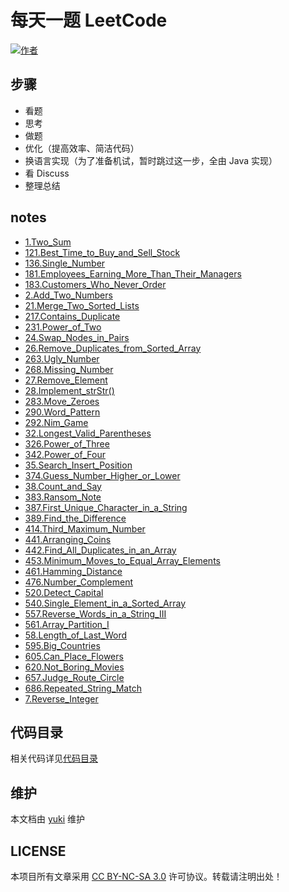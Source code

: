 # 每天一题 LeetCode

[![作者](https://img.shields.io/badge/%E4%BD%9C%E8%80%85-KyonHuang-7AD6FD.svg)](http://kyonhuang.top)

## 步骤

* 看题
* 思考
* 做题
* 优化（提高效率、简洁代码）
* 换语言实现（为了准备机试，暂时跳过这一步，全由 Java 实现）
* 看 Discuss
* 整理总结


## notes

* [1.Two_Sum](https://github.com/bighuang624/LeetCode-everyday/blob/master/notes/1.Two_Sum.md)
* [121.Best_Time_to_Buy_and_Sell_Stock](https://github.com/bighuang624/LeetCode-everyday/blob/master/notes/121.Best_Time_to_Buy_and_Sell_Stock.md)
* [136.Single_Number](https://github.com/bighuang624/LeetCode-everyday/blob/master/notes/136.Single_Number.md)
* [181.Employees_Earning_More_Than_Their_Managers](https://github.com/bighuang624/LeetCode-everyday/blob/master/notes/181.Employees_Earning_More_Than_Their_Managers.md)
* [183.Customers_Who_Never_Order](https://github.com/bighuang624/LeetCode-everyday/blob/master/notes/183.Customers_Who_Never_Order.md)
* [2.Add_Two_Numbers](https://github.com/bighuang624/LeetCode-everyday/blob/master/notes/2.Add_Two_Numbers.md)
* [21.Merge_Two_Sorted_Lists](https://github.com/bighuang624/LeetCode-everyday/blob/master/notes/21.Merge_Two_Sorted_Lists.md)
* [217.Contains_Duplicate](https://github.com/bighuang624/LeetCode-everyday/blob/master/notes/217.Contains_Duplicate.md)
* [231.Power_of_Two](https://github.com/bighuang624/LeetCode-everyday/blob/master/notes/231.Power_of_Two.md)
* [24.Swap_Nodes_in_Pairs](https://github.com/bighuang624/LeetCode-everyday/blob/master/notes/24.Swap_Nodes_in_Pairs.md)
* [26.Remove_Duplicates_from_Sorted_Array](https://github.com/bighuang624/LeetCode-everyday/blob/master/notes/26.Remove_Duplicates_from_Sorted_Array.md)
* [263.Ugly_Number](https://github.com/bighuang624/LeetCode-everyday/blob/master/notes/263.Ugly_Number.md)
* [268.Missing_Number](https://github.com/bighuang624/LeetCode-everyday/blob/master/notes/268.Missing_Number.md)
* [27.Remove_Element](https://github.com/bighuang624/LeetCode-everyday/blob/master/notes/27.Remove_Element.md)
* [28.Implement_strStr()](https://github.com/bighuang624/LeetCode-everyday/blob/master/notes/28.Implement_strStr().md)
* [283.Move_Zeroes](https://github.com/bighuang624/LeetCode-everyday/blob/master/notes/283.Move_Zeroes.md)
* [290.Word_Pattern](https://github.com/bighuang624/LeetCode-everyday/blob/master/notes/290.Word_Pattern.md)
* [292.Nim_Game](https://github.com/bighuang624/LeetCode-everyday/blob/master/notes/292.Nim_Game.md)
* [32.Longest_Valid_Parentheses](https://github.com/bighuang624/LeetCode-everyday/blob/master/notes/32.Longest_Valid_Parentheses.md)
* [326.Power_of_Three](https://github.com/bighuang624/LeetCode-everyday/blob/master/notes/326.Power_of_Three.md)
* [342.Power_of_Four](https://github.com/bighuang624/LeetCode-everyday/blob/master/notes/342.Power_of_Four.md)
* [35.Search_Insert_Position](https://github.com/bighuang624/LeetCode-everyday/blob/master/notes/35.Search_Insert_Position.md)
* [374.Guess_Number_Higher_or_Lower](https://github.com/bighuang624/LeetCode-everyday/blob/master/notes/374.Guess_Number_Higher_or_Lower.md)
* [38.Count_and_Say](https://github.com/bighuang624/LeetCode-everyday/blob/master/notes/38.Count_and_Say.md)
* [383.Ransom_Note](https://github.com/bighuang624/LeetCode-everyday/blob/master/notes/383.Ransom_Note.md)
* [387.First_Unique_Character_in_a_String](https://github.com/bighuang624/LeetCode-everyday/blob/master/notes/387.First_Unique_Character_in_a_String.md)
* [389.Find_the_Difference](https://github.com/bighuang624/LeetCode-everyday/blob/master/notes/389.Find_the_Difference.md)
* [414.Third_Maximum_Number](https://github.com/bighuang624/LeetCode-everyday/blob/master/notes/414.Third_Maximum_Number.md)
* [441.Arranging_Coins](https://github.com/bighuang624/LeetCode-everyday/blob/master/notes/441.Arranging_Coins.md)
* [442.Find_All_Duplicates_in_an_Array](https://github.com/bighuang624/LeetCode-everyday/blob/master/notes/442.Find_All_Duplicates_in_an_Array.md)
* [453.Minimum_Moves_to_Equal_Array_Elements](https://github.com/bighuang624/LeetCode-everyday/blob/master/notes/453.Minimum_Moves_to_Equal_Array_Elements.md)
* [461.Hamming_Distance](https://github.com/bighuang624/LeetCode-everyday/blob/master/notes/461.Hamming_Distance.md)
* [476.Number_Complement](https://github.com/bighuang624/LeetCode-everyday/blob/master/notes/476.Number_Complement.md)
* [520.Detect_Capital](https://github.com/bighuang624/LeetCode-everyday/blob/master/notes/520.Detect_Capital.md)
* [540.Single_Element_in_a_Sorted_Array](https://github.com/bighuang624/LeetCode-everyday/blob/master/notes/540.Single_Element_in_a_Sorted_Array.md)
* [557.Reverse_Words_in_a_String_III](https://github.com/bighuang624/LeetCode-everyday/blob/master/notes/557.Reverse_Words_in_a_String_III.md)
* [561.Array_Partition_I](https://github.com/bighuang624/LeetCode-everyday/blob/master/notes/561.Array_Partition_I.md)
* [58.Length_of_Last_Word](https://github.com/bighuang624/LeetCode-everyday/blob/master/notes/58.Length_of_Last_Word.md)
* [595.Big_Countries](https://github.com/bighuang624/LeetCode-everyday/blob/master/notes/595.Big_Countries.md)
* [605.Can_Place_Flowers](https://github.com/bighuang624/LeetCode-everyday/blob/master/notes/605.Can_Place_Flowers.md)
* [620.Not_Boring_Movies](https://github.com/bighuang624/LeetCode-everyday/blob/master/notes/620.Not_Boring_Movies.md)
* [657.Judge_Route_Circle](https://github.com/bighuang624/LeetCode-everyday/blob/master/notes/657.Judge_Route_Circle.md)
* [686.Repeated_String_Match](https://github.com/bighuang624/LeetCode-everyday/blob/master/notes/686.Repeated_String_Match.md)
* [7.Reverse_Integer](https://github.com/bighuang624/LeetCode-everyday/blob/master/notes/7.Reverse_Integer.md)

## 代码目录

相关代码详见[代码目录](https://github.com/bighuang624/LeetCode-everyday/blob/master/code)

## 维护

本文档由 [yuki](https://github.com/bighuang624/yuki) 维护

## LICENSE

本项目所有文章采用 [CC BY-NC-SA 3.0](https://creativecommons.org/licenses/by-nc-sa/3.0/) 许可协议。转载请注明出处！ 

